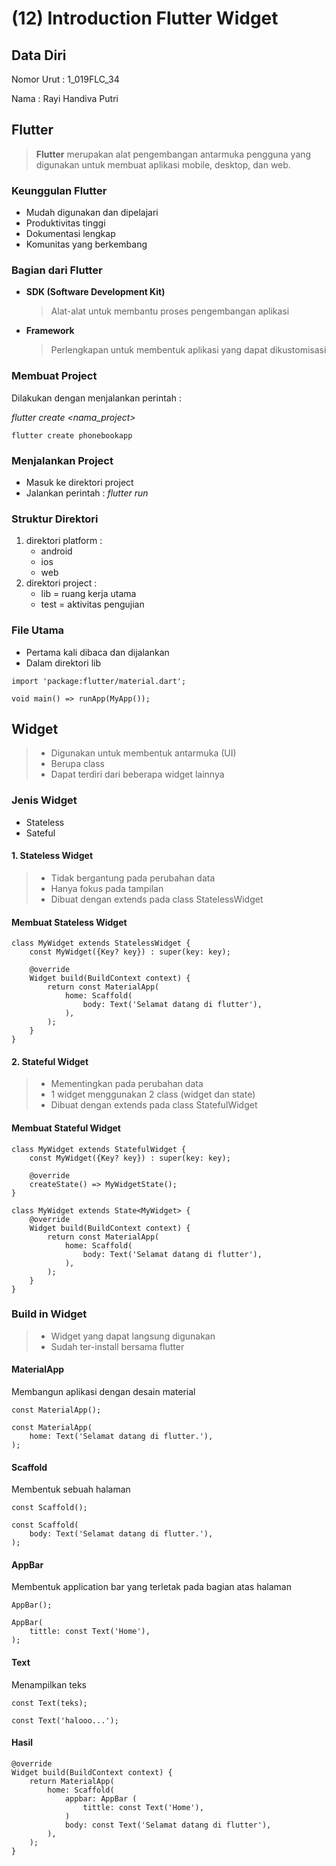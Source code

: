 # (12) Introduction Flutter Widget
## Data Diri
Nomor Urut : 1_019FLC_34

Nama : Rayi Handiva Putri

## Flutter 
> **Flutter** merupakan alat pengembangan antarmuka pengguna yang digunakan untuk membuat aplikasi mobile, desktop, dan web.

### Keunggulan Flutter
- Mudah digunakan dan dipelajari
- Produktivitas tinggi
- Dokumentasi lengkap
- Komunitas yang berkembang

### Bagian dari Flutter
- **SDK (Software Development Kit)**
    > Alat-alat untuk membantu proses pengembangan aplikasi
- **Framework**
    > Perlengkapan untuk membentuk aplikasi yang dapat dikustomisasi     

### Membuat Project
Dilakukan dengan menjalankan perintah : 

_flutter create <nama_project>_

```
flutter create phonebookapp
```

### Menjalankan Project
- Masuk ke direktori project
- Jalankan perintah : 
    *flutter run*

### Struktur Direktori
1. direktori platform :
    - android
    - ios
    - web
2. direktori project :
    - lib = ruang kerja utama
    - test = aktivitas pengujian 

### File Utama
- Pertama kali dibaca dan dijalankan
- Dalam direktori lib
```
import 'package:flutter/material.dart';

void main() => runApp(MyApp());
```

## Widget
> - Digunakan untuk membentuk antarmuka (UI)
> - Berupa class
> - Dapat terdiri dari beberapa widget lainnya

### Jenis Widget
- Stateless
- Sateful

#### 1. Stateless Widget
> - Tidak bergantung pada perubahan data
> - Hanya fokus pada tampilan
> - Dibuat dengan extends pada class StatelessWidget

#### Membuat Stateless Widget
```
class MyWidget extends StatelessWidget {
    const MyWidget({Key? key}) : super(key: key);

    @override
    Widget build(BuildContext context) {
        return const MaterialApp(
            home: Scaffold(
                body: Text('Selamat datang di flutter'),
            ),
        );
    }
}
```

#### 2. Stateful Widget
> - Mementingkan pada perubahan data 
> - 1 widget menggunakan 2 class (widget dan state)
> - Dibuat dengan extends pada class StatefulWidget

#### Membuat Stateful Widget
```
class MyWidget extends StatefulWidget {
    const MyWidget({Key? key}) : super(key: key);

    @override
    createState() => MyWidgetState();
}
```
```
class MyWidget extends State<MyWidget> {
    @override
    Widget build(BuildContext context) {
        return const MaterialApp(
            home: Scaffold(
                body: Text('Selamat datang di flutter'),
            ),
        );
    }
}
```
### Build in Widget
> - Widget yang dapat langsung digunakan
> - Sudah ter-install bersama flutter

#### MaterialApp
Membangun aplikasi dengan desain material
```
const MaterialApp();
```
```
const MaterialApp(
    home: Text('Selamat datang di flutter.'),
);
```

#### Scaffold
Membentuk sebuah halaman
```
const Scaffold();
```
```
const Scaffold(
    body: Text('Selamat datang di flutter.'),
);
```

#### AppBar
Membentuk application bar yang terletak pada bagian atas halaman
```
AppBar();
```
```
AppBar(
    tittle: const Text('Home'),
);
```

#### Text
Menampilkan teks
```
const Text(teks);
```
```
const Text('halooo...');
```

#### Hasil
```
@override
Widget build(BuildContext context) {
    return MaterialApp(
        home: Scaffold(
            appbar: AppBar (
                tittle: const Text('Home'),
            )
            body: const Text('Selamat datang di flutter'),
        ),
    );
}